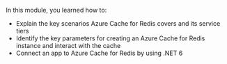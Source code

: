 
In this module, you learned how to:

* Explain the key scenarios Azure Cache for Redis covers and its service tiers
* Identify the key parameters for creating an Azure Cache for Redis instance and interact with the cache
* Connect an app to Azure Cache for Redis by using .NET 6
